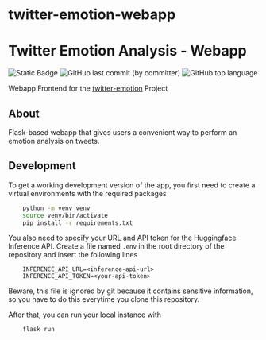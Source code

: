 # twitter-emotion-webapp


# Twitter Emotion Analysis - Webapp

![Static Badge](https://img.shields.io/badge/project%20type-personal-blue)
![GitHub last commit (by committer)](https://img.shields.io/github/last-commit/florianehmann/twitter-emotion-webapp)
![GitHub top language](https://img.shields.io/github/languages/top/florianehmann/twitter-emotion-webapp)

Webapp Frontend for the [twitter-emotion](https://github.com/florianehmann/twitter-emotion) Project

## About

Flask-based webapp that gives users a convenient way to perform an emotion analysis on tweets.

## Development

To get a working development version of the app, you first need to create a virtual environments with the required packages

```bash
    python -m venv venv
    source venv/bin/activate
    pip install -r requirements.txt
```

You also need to specify your URL and API token for the Huggingface Inference API. Create a file named `.env` in the root directory of the repository and insert the following lines

```
    INFERENCE_API_URL=<inference-api-url>
    INFERENCE_API_TOKEN=<your-api-token>
```

Beware, this file is ignored by git because it contains sensitive information, so you have to do this everytime you clone this repository.

After that, you can run your local instance with

```bash
    flask run
```

